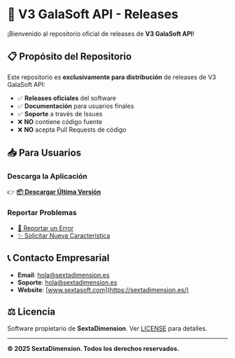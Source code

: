 # 🚀 V3 GalaSoft API - Releases

¡Bienvenido al repositorio oficial de releases de **V3 GalaSoft API**!

## 📋 **Propósito del Repositorio**

Este repositorio es **exclusivamente para distribución** de releases de V3 GalaSoft API:

- ✅ **Releases oficiales** del software
- ✅ **Documentación** para usuarios finales
- ✅ **Soporte** a través de Issues
- ❌ **NO** contiene código fuente
- ❌ **NO** acepta Pull Requests de código

## 📥 **Para Usuarios**

### Descarga la Aplicación
👉 **[📦 Descargar Última Versión](https://github.com/SextaSoft/ApiV3-releases/releases/latest/download/ApiV3.exe)**

### Reportar Problemas
- [🐛 Reportar un Error](https://github.com/SextaSoft/ApiV3-releases/issues/new?template=bug_report.md)
- [✨ Solicitar Nueva Característica](https://github.com/SextaSoft/ApiV3-releases/issues/new?template=feature_request.md)

## 📞 **Contacto Empresarial**

- **Email**: hola@sextadimension.es
- **Soporte**: hola@sextadimension.es
- **Website**: [www.sextasoft.com](https://sextadimension.es/)

## ⚖️ **Licencia**

Software propietario de **SextaDimension**. Ver [LICENSE](./LICENSE) para detalles.

---

**© 2025 SextaDimension. Todos los derechos reservados.**
